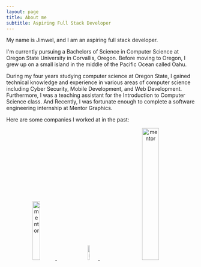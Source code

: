 ```yaml
---
layout: page
title: About me
subtitle: Aspiring Full Stack Developer
---
```


My name is Jimwel, and I am an aspiring full stack developer.

I'm currently pursuing a Bachelors of Science in Computer Science at Oregon State University in Corvallis, Oregon.
Before moving to Oregon, I grew up on a small island in the middle of the Pacific Ocean called Oahu.

During my four years studying computer science at Oregon State, I gained technical knowledge and experience in various areas
of computer science including Cyber Security, Mobile Development, and Web Development. Furthermore, I was a teaching assistant for the Introduction to Computer Science class. And Recently, I was fortunate enough to complete a software engineering internship at Mentor Graphics. 

Here are some companies I worked at in the past:

<div>
  
  <span style="margin:30px" align="center">
  <a href="https://www.mentor.com/">
    <img src="https://mgc-images.imgix.net/home/MentorASBLogoBlackHires-AFB2B649.png" alt="mentor" width="20%" height="20%">
  </a>
  </span>
   
  <span style="margin:30px" align="center">
  <a href="http://ets.hawaii.gov/">
    <img src="https://upload.wikimedia.org/wikipedia/commons/thumb/c/ca/Seal_of_the_State_of_Hawaii.svg/2000px- Seal_of_the_State_of_Hawaii.svg.png" alt="mentor" width="10%" height="10%">
  </a>
  </span>
  
  <span style="margin:30px" align="center">
  <a href="https://www.hawaiiusafcu.com/">
    <img src="https://www.hawaiiusafcu.com/App_Themes/HawaiiUSA/img/logo.png" alt="mentor" width="30%" height="30%">
  </a>
  </span>

</div>
